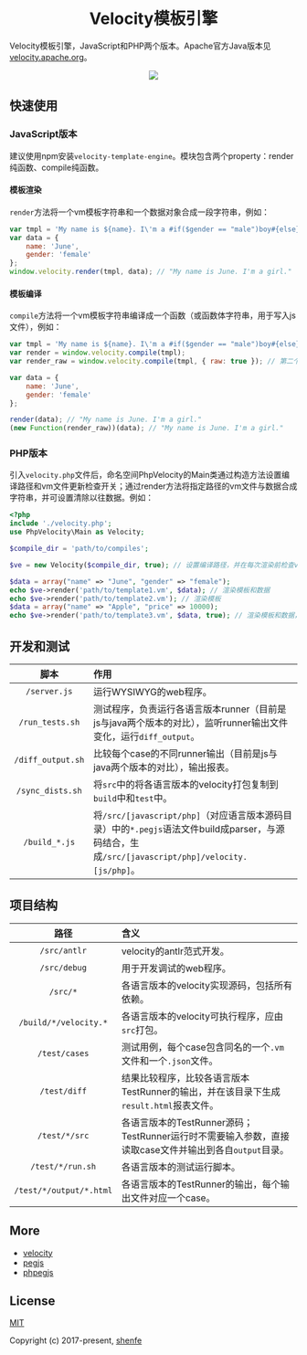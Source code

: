 <h1 align="center">Velocity模板引擎</h1>

Velocity模板引擎，JavaScript和PHP两个版本。Apache官方Java版本见[velocity.apache.org](http://velocity.apache.org/)。

<p align="center"><img src="https://raw.githubusercontent.com/shenfe/Velocity/master/readme_assets/logos.png"></p>

## 快速使用

### JavaScript版本

建议使用npm安装`velocity-template-engine`。模块包含两个property：render纯函数、compile纯函数。

#### 模板渲染

`render`方法将一个vm模板字符串和一个数据对象合成一段字符串，例如：

```js
var tmpl = 'My name is ${name}. I\'m a #if($gender == "male")boy#{else}girl#end.';
var data = {
    name: 'June',
    gender: 'female'
};
window.velocity.render(tmpl, data); // "My name is June. I'm a girl."
```

#### 模板编译

`compile`方法将一个vm模板字符串编译成一个函数（或函数体字符串，用于写入js文件），例如：

```js
var tmpl = 'My name is ${name}. I\'m a #if($gender == "male")boy#{else}girl#end.';
var render = window.velocity.compile(tmpl);
var render_raw = window.velocity.compile(tmpl, { raw: true }); // 第二个参数为配置项，raw为true则返回字符串

var data = {
    name: 'June',
    gender: 'female'
};

render(data); // "My name is June. I'm a girl."
(new Function(render_raw))(data); // "My name is June. I'm a girl."
```

### PHP版本

引入`velocity.php`文件后，命名空间PhpVelocity的Main类通过构造方法设置编译路径和vm文件更新检查开关；通过render方法将指定路径的vm文件与数据合成字符串，并可设置清除以往数据。例如：

```php
<?php
include './velocity.php';
use PhpVelocity\Main as Velocity;

$compile_dir = 'path/to/compiles';

$ve = new Velocity($compile_dir, true); // 设置编译路径，并在每次渲染前检查vm模板文件更新（默认不检查更新），如果有更新则重新编译

$data = array("name" => "June", "gender" => "female");
echo $ve->render('path/to/template1.vm', $data); // 渲染模板和数据
echo $ve->render('path/to/template2.vm'); // 渲染模板
$data = array("name" => "Apple", "price" => 10000);
echo $ve->render('path/to/template3.vm', $data, true); // 渲染模板和数据，清除以往数据
```

## 开发和测试

脚本 | 作用
| :---: | :--- |
`/server.js` | 运行WYSIWYG的web程序。
`/run_tests.sh` | 测试程序，负责运行各语言版本runner（目前是js与java两个版本的对比），监听runner输出文件变化，运行`diff_output`。
`/diff_output.sh` | 比较每个case的不同runner输出（目前是js与java两个版本的对比），输出报表。
`/sync_dists.sh` | 将`src`中的将各语言版本的velocity打包复制到`build`中和`test`中。
`/build_*.js` | 将`/src/[javascript/php]`（对应语言版本源码目录）中的`*.pegjs`语法文件build成parser，与源码结合，生成`/src/[javascript/php]/velocity.[js/php]`。


## 项目结构

路径 | 含义
| :---: | :--- |
`/src/antlr` | velocity的antlr范式开发。
`/src/debug` | 用于开发调试的web程序。
`/src/*` | 各语言版本的velocity实现源码，包括所有依赖。
`/build/*/velocity.*` | 各语言版本的velocity可执行程序，应由`src`打包。
`/test/cases` | 测试用例，每个case包含同名的一个`.vm`文件和一个`.json`文件。
`/test/diff` | 结果比较程序，比较各语言版本TestRunner的输出，并在该目录下生成`result.html`报表文件。
`/test/*/src` | 各语言版本的TestRunner源码；TestRunner运行时不需要输入参数，直接读取case文件并输出到各自`output`目录。
`/test/*/run.sh` | 各语言版本的测试运行脚本。
`/test/*/output/*.html` | 各语言版本的TestRunner的输出，每个输出文件对应一个case。

## More

* [velocity](http://velocity.apache.org/)
* [pegjs](https://github.com/pegjs/pegjs)
* [phpegjs](https://github.com/nylen/phpegjs)

## License

[MIT](http://opensource.org/licenses/MIT)

Copyright (c) 2017-present, [shenfe](https://github.com/shenfe)
